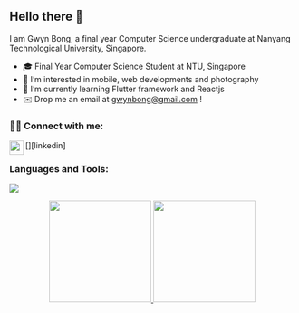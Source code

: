 ## Hello there 👋 </br>
I am Gwyn Bong, a final year Computer Science undergraduate at Nanyang Technological University, Singapore. </br>
- 🎓 Final Year Computer Science Student at NTU, Singapore
- 👀 I’m interested in mobile, web developments and photography
- 🌱 I’m currently learning Flutter framework and Reactjs
- ✉️ Drop me an email at gwynbong@gmail.com !

### 🤝🏻 Connect with me:
[<img align="left" alt="gwynbxm" width="25px" src=""/>][linkedin]

### Languages and Tools:
<a href="https://linkedin.com/in/gwyn-bxm"><img src="https://img.shields.io/badge/-Gwyn%20Bong-0077B5?style=flat&logo=Linkedin&logoColor=white"/></a>


<p align="center">
<a href="https://github.com/gwynbxm">
  <img height="180em" src="https://github-readme-stats-eight-theta.vercel.app/api?username=gwynbxm&show_icons=true&theme=dracula&include_all_commits=true&count_private=true"/>
  <img height="180em" src="https://github-readme-stats-eight-theta.vercel.app/api/top-langs/?username=AVS1508&layout=compact&langs_count=8&theme=dracula"/>
</a>
</p>

